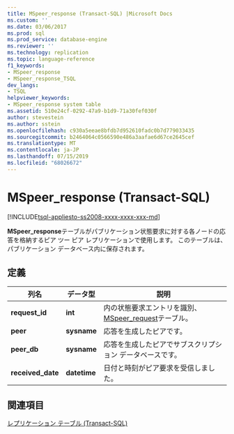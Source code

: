 ```yaml
---
title: MSpeer_response (Transact-SQL) |Microsoft Docs
ms.custom: ''
ms.date: 03/06/2017
ms.prod: sql
ms.prod_service: database-engine
ms.reviewer: ''
ms.technology: replication
ms.topic: language-reference
f1_keywords:
- MSpeer_response
- MSpeer_response_TSQL
dev_langs:
- TSQL
helpviewer_keywords:
- MSpeer_response system table
ms.assetid: 510e24cf-0292-47a9-b1d9-71a30fef030f
author: stevestein
ms.author: sstein
ms.openlocfilehash: c930a5eeae8bfdb7d952610fadc0b7d779033435
ms.sourcegitcommit: b2464064c0566590e486a3aafae6d67ce2645cef
ms.translationtype: MT
ms.contentlocale: ja-JP
ms.lasthandoff: 07/15/2019
ms.locfileid: "68026672"
---
```

# <a name="mspeer_response-transact-sql"></a>MSpeer_response (Transact-SQL)
[!INCLUDE[tsql-appliesto-ss2008-xxxx-xxxx-xxx-md](../../includes/tsql-appliesto-ss2008-xxxx-xxxx-xxx-md.md)]

  **MSpeer_response**テーブルがパブリケーション状態要求に対する各ノードの応答を格納するピア ツー ピア レプリケーションで使用します。 このテーブルは、パブリケーション データベース内に保存されます。  
  
## <a name="definition"></a>定義  
  
|列名|データ型|説明|  
|-----------------|---------------|-----------------|  
|**request_id**|**int**|内の状態要求エントリを識別、 [MSpeer_request](../../relational-databases/system-tables/mspeer-request-transact-sql.md)テーブル。|  
|**peer**|**sysname**|応答を生成したピアです。|  
|**peer_db**|**sysname**|応答を生成したピアでサブスクリプション データベースです。|  
|**received_date**|**datetime**|日付と時刻がピア要求を受信しました。|  
  
## <a name="see-also"></a>関連項目  
 [レプリケーション テーブル &#40;Transact-SQL&#41;](../../relational-databases/system-tables/replication-tables-transact-sql.md)  
  
  
